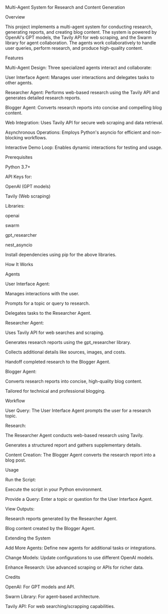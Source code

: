 Multi-Agent System for Research and Content Generation

Overview

This project implements a multi-agent system for conducting research, generating reports, and creating blog content. The system is powered by OpenAI's GPT models, the Tavily API for web scraping, and the Swarm library for agent collaboration. The agents work collaboratively to handle user queries, perform research, and produce high-quality content.

Features

Multi-Agent Design: Three specialized agents interact and collaborate:

User Interface Agent: Manages user interactions and delegates tasks to other agents.

Researcher Agent: Performs web-based research using the Tavily API and generates detailed research reports.

Blogger Agent: Converts research reports into concise and compelling blog content.

Web Integration: Uses Tavily API for secure web scraping and data retrieval.

Asynchronous Operations: Employs Python's asyncio for efficient and non-blocking workflows.

Interactive Demo Loop: Enables dynamic interactions for testing and usage.

Prerequisites

Python 3.7+

API Keys for:

OpenAI (GPT models)

Tavily (Web scraping)

Libraries:

openai

swarm

gpt_researcher

nest_asyncio

Install dependencies using pip for the above libraries.

How It Works

Agents

User Interface Agent:

Manages interactions with the user.

Prompts for a topic or query to research.

Delegates tasks to the Researcher Agent.

Researcher Agent:

Uses Tavily API for web searches and scraping.

Generates research reports using the gpt_researcher library.

Collects additional details like sources, images, and costs.

Handoff completed research to the Blogger Agent.

Blogger Agent:

Converts research reports into concise, high-quality blog content.

Tailored for technical and professional blogging.

Workflow

User Query: The User Interface Agent prompts the user for a research topic.

Research:

The Researcher Agent conducts web-based research using Tavily.

Generates a structured report and gathers supplementary details.

Content Creation: The Blogger Agent converts the research report into a blog post.

Usage

Run the Script:

Execute the script in your Python environment.

Provide a Query: Enter a topic or question for the User Interface Agent.

View Outputs:

Research reports generated by the Researcher Agent.

Blog content created by the Blogger Agent.

Extending the System

Add More Agents: Define new agents for additional tasks or integrations.

Change Models: Update configurations to use different OpenAI models.

Enhance Research: Use advanced scraping or APIs for richer data.

Credits

OpenAI: For GPT models and API.

Swarm Library: For agent-based architecture.

Tavily API: For web searching/scrapping capabilities.

